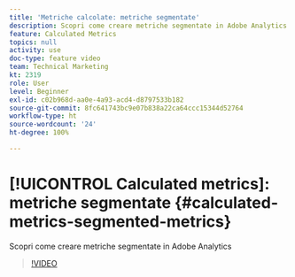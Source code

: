 ```yaml
---
title: 'Metriche calcolate: metriche segmentate'
description: Scopri come creare metriche segmentate in Adobe Analytics
feature: Calculated Metrics
topics: null
activity: use
doc-type: feature video
team: Technical Marketing
kt: 2319
role: User
level: Beginner
exl-id: c02b968d-aa0e-4a93-acd4-d8797533b182
source-git-commit: 8fc641743bc9e07b838a22ca64ccc15344d52764
workflow-type: ht
source-wordcount: '24'
ht-degree: 100%

---
```


# [!UICONTROL Calculated metrics]: metriche segmentate {#calculated-metrics-segmented-metrics}

Scopri come creare metriche segmentate in Adobe Analytics

>[!VIDEO](https://video.tv.adobe.com/v/25409/?quality=12&learn=on)
